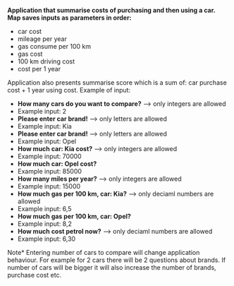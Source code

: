 **Application that summarise costs of purchasing and then using a car. Map saves inputs as parameters in order:**
 - car cost
 - mileage per year
 - gas consume per 100 km
 - gas cost
 - 100 km driving cost
 - cost per 1 year
   
Application also presents summarise score which is a sum of: car purchase cost + 1 year using cost. Example of input:
- **How many cars do you want to compare?** --> only integers are allowed
- Example input: 2
- **Please enter car brand!** --> only letters are allowed
- Example input: Kia
- **Please enter car brand!** --> only letters are allowed
- Example input: Opel
- **How much car: Kia cost?** --> only integers are allowed
- Example input: 70000
- **How much car: Opel cost?**
- Example input: 85000
- **How many miles per year?** --> only integers are allowed
- Example input: 15000
- **How much gas per 100 km, car: Kia?** --> only deciaml numbers are allowed
- Example input: 6,5
- **How much gas per 100 km, car: Opel?**
- Example input: 8,2
- **How much cost petrol now?** --> only deciaml numbers are allowed
- Example input: 6,30

Note*
Entering number of cars to compare will change application behaviour. For example for 2 cars there will be 2 questions about brands. If number of cars will be bigger it will also increase the number of brands, purchase cost etc. 
